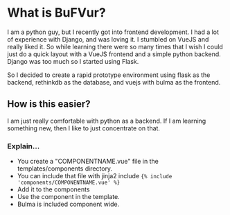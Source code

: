 # What is BuFVur?
I am a python guy, but I recently got into frontend development. I had a lot of experience with Django, and was loving it. I stumbled on VueJS and really liked it. So while learning there were so many times that I wish I could just do a quick layout with a VueJS frontend and a simple python backend. Django was too much so I started using Flask.

So I decided to create a rapid prototype environment using flask as the backend, rethinkdb as the database, and vuejs with bulma as the frontend.

## How is this easier?
I am just really comfortable with python as a backend. If I am learning something new, then I like to just concentrate on that.

### Explain...

- You create a "COMPONENTNAME.vue" file in the templates/components directory.
- You can include that file with jinja2 include 
`{% include 'components/COMPONENTNAME.vue' %}`
- Add it to the components
- Use the component in the template.
- Bulma is included component wide.